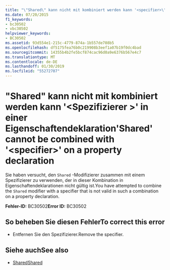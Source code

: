 ```yaml
---
title: "\"Shared\" kann nicht mit kombiniert werden kann '<specifier>\"in einer Eigenschaftendeklaration"
ms.date: 07/20/2015
f1_keywords:
- bc30502
- vbc30502
helpviewer_keywords:
- BC30502
ms.assetid: 93d554e1-215c-4779-874a-1b557de708b5
ms.openlocfilehash: df5175fea76b0c219908b3eef1a07b19f0dc4bad
ms.sourcegitcommit: 14355b4b2fe5bcf874cac96d0a9e6376b567e4c7
ms.translationtype: MT
ms.contentlocale: de-DE
ms.lasthandoff: 01/30/2019
ms.locfileid: "55272707"
---
```

# <a name="shared-cannot-be-combined-with-specifier-on-a-property-declaration"></a><span data-ttu-id="e452b-102">"Shared" kann nicht mit kombiniert werden kann '\<Spezifizierer >' in einer Eigenschaftendeklaration</span><span class="sxs-lookup"><span data-stu-id="e452b-102">'Shared' cannot be combined with '\<specifier>' on a property declaration</span></span>
<span data-ttu-id="e452b-103">Sie haben versucht, den `Shared` -Modifizierer zusammen mit einem Spezifizierer zu verwenden, der in dieser Kombination in Eigenschaftendeklarationen nicht gültig ist.</span><span class="sxs-lookup"><span data-stu-id="e452b-103">You have attempted to combine the `Shared` modifier with a specifier that is not valid in such a combination on a property declaration.</span></span>  
  
 <span data-ttu-id="e452b-104">**Fehler-ID:** BC30502</span><span class="sxs-lookup"><span data-stu-id="e452b-104">**Error ID:** BC30502</span></span>  
  
## <a name="to-correct-this-error"></a><span data-ttu-id="e452b-105">So beheben Sie diesen Fehler</span><span class="sxs-lookup"><span data-stu-id="e452b-105">To correct this error</span></span>  
  
-   <span data-ttu-id="e452b-106">Entfernen Sie den Spezifizierer.</span><span class="sxs-lookup"><span data-stu-id="e452b-106">Remove the specifier.</span></span>  
  
## <a name="see-also"></a><span data-ttu-id="e452b-107">Siehe auch</span><span class="sxs-lookup"><span data-stu-id="e452b-107">See also</span></span>
- [<span data-ttu-id="e452b-108">Shared</span><span class="sxs-lookup"><span data-stu-id="e452b-108">Shared</span></span>](../../visual-basic/language-reference/modifiers/shared.md)
